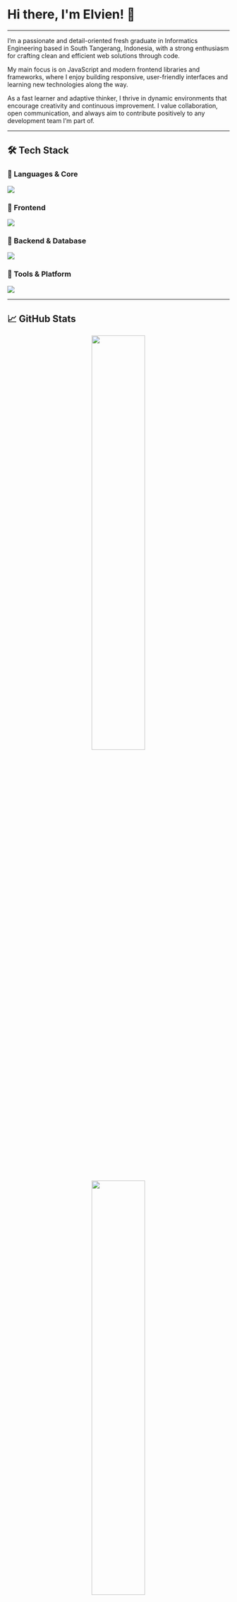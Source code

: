 # Hi there, I'm Elvien! 👋

---

<div align="left">
I’m a passionate and detail-oriented fresh graduate in Informatics Engineering based in South Tangerang, Indonesia, with a strong enthusiasm for crafting clean and efficient web solutions through code.

My main focus is on JavaScript and modern frontend libraries and frameworks, where I enjoy building responsive, user-friendly interfaces and learning new technologies along the way.

As a fast learner and adaptive thinker, I thrive in dynamic environments that encourage creativity and continuous improvement. I value collaboration, open communication, and always aim to contribute positively to any development team I’m part of.
</div>

---

## 🛠️ Tech Stack

<div align="left">

### 🧠 Languages & Core
<img src="https://skillicons.dev/icons?i=javascript,html,css,php&theme=dark" />

### 🎨 Frontend
<img src="https://skillicons.dev/icons?i=react,nextjs,tailwind,scss,figma&theme=dark" />

### 🧰 Backend & Database
<img src="https://skillicons.dev/icons?i=nodejs,express,laravel,postgresql,mysql&theme=dark" />

### 🔧 Tools & Platform
<img src="https://skillicons.dev/icons?i=git,vscode,vercel,supabase,firebase,prisma&theme=dark" />

</div>

---

## 📈 GitHub Stats

<div align="center">
  <img width="49%" src="https://github-readme-stats.vercel.app/api?username=LVNVoid&show_icons=true&theme=tokyonight&hide_border=true&bg_color=0D1117&title_color=667eea&icon_color=764ba2&text_color=ffffff" />
  <img width="49%" src="https://github-readme-stats.vercel.app/api/top-langs/?username=LVNVoid&layout=compact&theme=tokyonight&hide_border=true&bg_color=0D1117&title_color=667eea&text_color=ffffff" />
</div>

<div align="center">
  <img src="https://github-readme-streak-stats.herokuapp.com/?user=LVNVoid&theme=tokyonight&hide_border=true&background=0D1117&stroke=667eea&ring=764ba2&fire=667eea&currStreakLabel=764ba2" />
</div>

---

## 🌍 Let's Connect

<div align="center">

[![LinkedIn](https://img.shields.io/badge/LinkedIn-0077B5?style=for-the-badge&logo=linkedin&logoColor=white)](https://www.linkedin.com/in/elvien/)
[![Twitter](https://img.shields.io/badge/Twitter-1DA1F2?style=for-the-badge&logo=twitter&logoColor=white)](https://twitter.com/lvnap_)
[![Instagram](https://img.shields.io/badge/Instagram-E4405F?style=for-the-badge&logo=instagram&logoColor=white)](https://www.instagram.com/elvien_13)
[![Email](https://img.shields.io/badge/Email-D14836?style=for-the-badge&logo=gmail&logoColor=white)](mailto:elvien.purnawan13@gmail.com)

</div>
